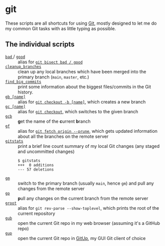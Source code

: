 # git

These scripts are all shortcuts for using [Git], mostly designed to let me do my common Git tasks with as little typing as possible.

[Git]: https://git-scm.com/

## The individual scripts

<dl>
  <dt>
    <a href="https://github.com/alexwlchan/scripts/blob/main/git/bad">
      <code>bad</code>
    </a> / <a href="https://github.com/alexwlchan/scripts/blob/main/git/good">
      <code>good</code>
    </a>
  </dt>
  <dd>
    alias for <a href="https://git-scm.com/docs/git-bisect"><code>git bisect bad / good</code></a>
  </dd>

  <dt>
    <a href="https://github.com/alexwlchan/scripts/blob/main/git/cleanup_branches">
      <code>cleanup_branches</code>
    </a>
  </dt>
  <dd>
    clean up any local branches which have been merged into the primary branch (<code>main</code>, <code>master</code>, etc.)
  </dd>

  <dt>
    <a href="https://github.com/alexwlchan/scripts/blob/main/git/find_big_commits">
      <code>find_big_commits</code>
    </a>
  </dt>
  <dd>
    print some information about the biggest files/commits in the Git history.
  </dd>

  <dt>
    <a href="https://github.com/alexwlchan/scripts/blob/main/git/gb">
      <code>gb [name]</code>
    </a>
  </dt>
  <dd>
    alias for <a href="https://git-scm.com/docs/git-checkout"><code>git checkout -b [name]</code></a>, which creates a new branch
  </dd>

  <dt>
    <a href="https://github.com/alexwlchan/scripts/blob/main/git/gc">
      <code>gc [name]</code>
    </a>
  </dt>
  <dd>
    alias for <a href="https://git-scm.com/docs/git-checkout"><code>git checkout</code></a>, which switches to the given branch
  </dd>

  <dt>
    <a href="https://github.com/alexwlchan/scripts/blob/main/git/gcb">
      <code>gcb</code>
    </a>
  </dt>
  <dd>
    <strong>g</strong>et the name of the <strong>c</strong>urrent <strong>b</strong>ranch
  </dd>

  <dt>
    <a href="https://github.com/alexwlchan/scripts/blob/main/git/gf">
      <code>gf</code>
    </a>
  </dt>
  <dd>
    alias for <a href="https://git-scm.com/docs/git-checkout"><code>git fetch origin --prune</code></a>, which gets updated information about all the branches on the remote server
  </dd>

  <dt>
    <a href="https://github.com/alexwlchan/scripts/blob/main/git/gitstats">
      <code>gitstats</code>
    </a>
  </dt>
  <dd>
    print a brief line count summary of my local Git changes (any staged and uncommitted changes)
    <p>
    <pre><code>$ gitstats
+++  0 additions
--- 57 deletions</code></pre>
    </p>
  </dd>

  <dt>
    <a href="https://github.com/alexwlchan/scripts/blob/main/git/gm">
      <code>gm</code>
    </a>
  </dt>
  <dd>
    switch to the primary branch (usually <code>main</code>, hence <code>gm</code>) and pull any changes from the remote server
  </dd>

  <dt>
    <a href="https://github.com/alexwlchan/scripts/blob/main/git/gp">
      <code>gp</code>
    </a>
  </dt>
  <dd>
    <strong>p</strong>ull any changes on the current branch from the remote server
  </dd>

  <dt>
    <a href="https://github.com/alexwlchan/scripts/blob/main/git/groot">
      <code>groot</code>
    </a>
  </dt>
  <dd>
    alias for <code>git rev-parse --show-toplevel</code>, which prints the root of the current repository
  </dd>

  <dt>
    <a href="https://github.com/alexwlchan/scripts/blob/main/git/gub">
      <code>gub</code>
    </a>
  </dt>
  <dd>
    open the current Git repo in my web browser (assuming it's a GitHub repo)
  </dd>

  <dt>
    <a href="https://github.com/alexwlchan/scripts/blob/main/git/gup">
      <code>gup</code>
    </a>
  </dt>
  <dd>
    open the current Git repo in <a href="https://gitup.co/">GitUp</a>, my GUI Git client of choice
  </dd>
</dl>
